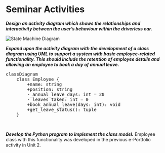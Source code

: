 # Seminar Activities

___Design an activity diagram which shows the relationships and interactivity between the user’s behaviour within the driverless car.___
</br>

![State Machine Diagram](/images/02_04_activity_diagram.svg)
</br>

___Expand upon the activity diagram with the development of a class diagram using UML to support a system with basic employee-related functionality. This should include the retention of employee details and allowing an employee to book a day of annual leave.___
</br>

<pre class="mermaid flex justify-center mb-5">
classDiagram
    class Employee {
        +name: string
        +position: string
        -_annual_leave_days: int = 20
        -_leaves_taken: int = 0
        +book_annual_leave(days: int): void
        +get_leave_status(): tuple
    }
</pre>
</br>


___Develop the Python program to implement the class model.___
Employee class with this functionality was developed in the previous e-Portfolio activity in Unit 2.

</br>

